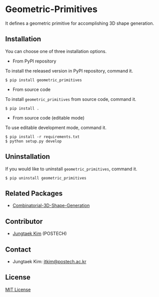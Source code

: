 # Geometric-Primitives

It defines a geometric primitive for accomplishing 3D shape generation.

## Installation

You can choose one of three installation options.

* From PyPI repository

To install the released version in PyPI repository, command it.

```shell
$ pip install geometric_primitives
```

* From source code

To install `geometric_primitives` from source code, command it.

```shell
$ pip install .
```

* From source code (editable mode)

To use editable development mode, command it.

```shell
$ pip install -r requirements.txt
$ python setup.py develop
```

## Uninstallation

If you would like to uninstall `geometric_primitives`, command it.

```shell
$ pip uninstall geometric_primitives
```

## Related Packages

* [Combinatorial-3D-Shape-Generation](https://github.com/POSTECH-CVLab/Combinatorial-3D-Shape-Generation)

## Contributor
* [Jungtaek Kim](http://jungtaek.github.io) (POSTECH)

## Contact
* Jungtaek Kim: [jtkim@postech.ac.kr](mailto:jtkim@postech.ac.kr)

## License
[MIT License](LICENSE)
